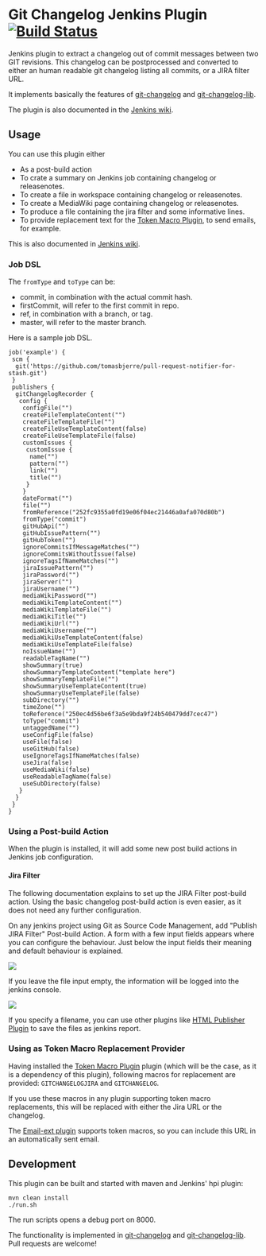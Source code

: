 Git Changelog Jenkins Plugin [![Build Status](https://jenkins.ci.cloudbees.com/job/plugins/job/git-changelog-plugin/badge/icon)](https://jenkins.ci.cloudbees.com/job/plugins/job/git-changelog-plugin/)
===========================

Jenkins plugin to extract a changelog out of commit messages between two GIT revisions. This changelog can be postprocessed and converted
to either an human readable git changelog listing all commits, or a JIRA filter URL.

It implements basically the features of [git-changelog](https://github.com/paulwellnerbou/git-changelog) and [git-changelog-lib](https://github.com/tomasbjerre/git-changelog-lib).

The plugin is also documented in the [Jenkins wiki](https://wiki.jenkins-ci.org/display/JENKINS/Git+Changelog+Plugin).

## Usage

You can use this plugin either
* As a post-build action
 * To crate a summary on Jenkins job containing changelog or releasenotes.
 * To create a file in workspace containing changelog or releasenotes.
 * To create a MediaWiki page containing changelog or releasenotes.
 * To produce a file containing the jira filter and some informative lines.
* To provide replacement text for the [Token Macro Plugin](https://wiki.jenkins-ci.org/display/JENKINS/Token+Macro+Plugin), to send
emails, for example.

This is also documented in [Jenkins wiki](https://wiki.jenkins-ci.org/display/JENKINS/Git+Changelog+Plugin).

### Job DSL

The `fromType` and `toType` can be:
 * commit, in combination with the actual commit hash.
 * firstCommit, will refer to the first commit in repo.
 * ref, in combination with a branch, or tag.
 * master, will refer to the master branch.

Here is a sample job DSL.

```
job('example') {
 scm {
  git('https://github.com/tomasbjerre/pull-request-notifier-for-stash.git')
 }
 publishers {
  gitChangelogRecorder {
   config {
    configFile("")
    createFileTemplateContent("")
    createFileTemplateFile("")
    createFileUseTemplateContent(false)
    createFileUseTemplateFile(false)
    customIssues {
     customIssue {
      name("")
      pattern("")
      link("")
      title("")
     }
    }
    dateFormat("")
    file("")
    fromReference("252fc9355a0fd19e06f04ec21446a0afa070d80b")
    fromType("commit")
    gitHubApi("")
    gitHubIssuePattern("")
    gitHubToken("")
    ignoreCommitsIfMessageMatches("")
    ignoreCommitsWithoutIssue(false)
    ignoreTagsIfNameMatches("")
    jiraIssuePattern("")
    jiraPassword("")
    jiraServer("")
    jiraUsername("")
    mediaWikiPassword("")
    mediaWikiTemplateContent("")
    mediaWikiTemplateFile("")
    mediaWikiTitle("")
    mediaWikiUrl("")
    mediaWikiUsername("")
    mediaWikiUseTemplateContent(false)
    mediaWikiUseTemplateFile(false)
    noIssueName("")
    readableTagName("")
    showSummary(true)
    showSummaryTemplateContent("template here")
    showSummaryTemplateFile("")
    showSummaryUseTemplateContent(true)
    showSummaryUseTemplateFile(false)
    subDirectory("")
    timeZone("")
    toReference("250ec4d56be6f3a5e9bda9f24b540479dd7cec47")
    toType("commit")
    untaggedName("")
    useConfigFile(false)
    useFile(false)
    useGitHub(false)
    useIgnoreTagsIfNameMatches(false)
    useJira(false)
    useMediaWiki(false)
    useReadableTagName(false)
    useSubDirectory(false)
   }
  }
 }
}
```

### Using a Post-build Action

When the plugin is installed, it will add some new post build actions in Jenkins job configuration.

#### Jira Filter
The following documentation explains to set up the JIRA Filter post-build action. Using the basic changelog post-build action
is even easier, as it does not need any further configuration.

On any jenkins project using Git as Source Code Management, add "Publish JIRA Filter" Post-build Action. A form with a few
input fields appears where you can configure the behaviour. Just below the input fields their meaning and default behaviour is
explained.

![](/doc/imgs/git-jira-log-post-build-action.png)

If you leave the file input empty, the information will be logged into the jenkins console.

![](/doc/imgs/git-jira-log-post-build-action-console.png)

If you specify a filename, you can use other plugins like [HTML Publisher Plugin](https://wiki.jenkins-ci.org/display/JENKINS/HTML+Publisher+Plugin)
to save the files as jenkins report.

### Using as Token Macro Replacement Provider

Having installed the [Token Macro Plugin](https://wiki.jenkins-ci.org/display/JENKINS/Token+Macro+Plugin) plugin (which will be the case, as it is a dependency of this plugin), following macros for replacement are provided: <code>GITCHANGELOGJIRA</code> and <code>GITCHANGELOG</code>.

If you use these macros in any plugin supporting token macro replacements, this will be replaced with either the Jira URL or the changelog.

The [Email-ext plugin](https://wiki.jenkins-ci.org/display/JENKINS/Email-ext+plugin) supports token macros, so you can include this URL
in an automatically sent email.

## Development

This plugin can be built and started with maven and Jenkins' hpi plugin:

```
mvn clean install
./run.sh
```

The run scripts opens a debug port on 8000.

The functionality is implemented in [git-changelog](https://github.com/paulwellnerbou/git-changelog) and [git-changelog-lib](https://github.com/tomasbjerre/git-changelog-lib). Pull requests are welcome!


